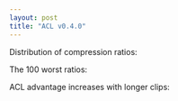 ```yaml
---
layout: post
title: "ACL v0.4.0"
---
```


<script src="/public/lib/papaparse/papaparse.min.js"></script>

<script src="/public/lib/chartist/chartist.min.js"></script>
<script src="/public/lib/chartist-plugin-legend-master/chartist-plugin-legend.js"></script>
<script src="/public/lib/chartist-plugin-axistitle/chartist-plugin-axistitle.min.js"></script>

<link rel="stylesheet" href="/public/acl_v0_4_0_graph_data/appearance.css">

Distribution of compression ratios:
<div class="ct-chart ct-golden-section" id="compression-ratio-distribution"></div>

The 100 worst ratios:
<div class="ct-chart ct-golden-section" id="compression-ratio-distribution-closeup"></div>

ACL advantage increases with longer clips:
<div class="ct-chart ct-golden-section" id="compression-ratio-vs-duration"></div>

<script>
function pivotRows(rows, maxRows) {
  pivoted = {
    labels: [],
    series: []
  };

  var numRows = rows.data.length
  if (maxRows) {
    numRows = Math.min(numRows, maxRows + 1);	// +1 because of the header
  }

  for (var rowIndex = 0; rowIndex < numRows; rowIndex++) {
    var fields = rows.data[rowIndex];

    for (var fieldIndex = 0, numFields = fields.length; fieldIndex < numFields; fieldIndex++) {
      if (rowIndex == 0) {
        pivoted.series.push({
          name: fields[fieldIndex],
          data: []
        });
      } else {
        if (fieldIndex == 0) {
          pivoted.labels.push(rowIndex);
        }

        pivoted.series[fieldIndex].data.push(fields[fieldIndex]);
      }
    }
  }

  return pivoted
}

function getCompressionRatioOptions(xAxisTitle, yAxisStep) {
  return {
    showPoint: false,
    lineSmooth: false,
    axisX: {
      showGrid: false,
      showLabel: false,
      offset: 0
    },
    axisY: {
      labelInterpolationFnc: function(value, index) {
        return value % yAxisStep == 0 ? value + "x" : null;
      },
      onlyInteger: true,
    },
    chartPadding: {
      top: 60,
      bottom: 80,
      left: 45
    },
    plugins: [
      Chartist.plugins.legend({}),
      Chartist.plugins.ctAxisTitle({
        axisX: {
          axisTitle: xAxisTitle,
          axisClass: 'ct-label',
          offset: {
            x: 0,
            y: 30
          },
          textAnchor: 'middle'
        },
        axisY: {
          axisTitle: 'Compression Ratio',
          axisClass: 'ct-axis-title',
          offset: {
            x: 0,
            y: 20
          },
          textAnchor: 'middle',
          flipTitle: true
        }
      })
    ]
  }
}

Papa.parse("/public/acl_v0_4_0_graph_data/compression_ratios.csv", {
  download: true,
  skipEmptyLines: true,
  complete: function(rows) {
    new Chartist.Line('#compression-ratio-distribution', pivotRows(rows), getCompressionRatioOptions('Rank', 4));
    new Chartist.Line('#compression-ratio-distribution-closeup', pivotRows(rows, 100), getCompressionRatioOptions('Rank', 1));
  }
});

Papa.parse("/public/acl_v0_4_0_graph_data/compression_ratios_by_raw_size.csv", {
  download: true,
  skipEmptyLines: true,
  complete: function(rows) {
    new Chartist.Line('#compression-ratio-vs-duration', pivotRows(rows), getCompressionRatioOptions('Animation Duration', 4));
  }
});
</script>
